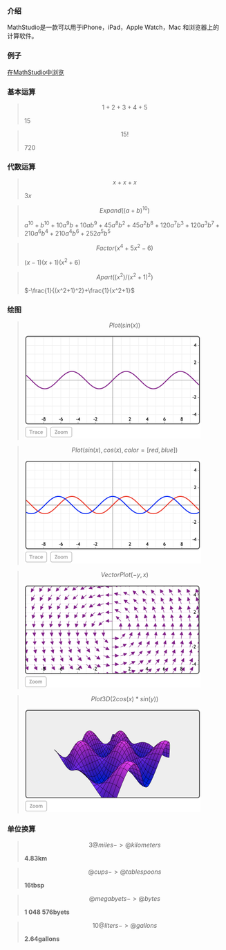 ### 介绍
MathStudio是一款可以用于iPhone，iPad，Apple Watch，Mac 和浏览器上的计算软件。

### 例子
[在MathStudio中浏览](http://mathstud.io/?input[0]=MSsyKzMrNCs1&input[1]=NiE%3D&input[2]=eCt4K3g%3D&input[3]=RXhwYW5kKChhK2IpXjEwKQ%3D%3D&input[4]=RmFjdG9yKHheNCs1eF4yLTYp&input[5]=QXBhcnQoKHheMikvKHheMisxKV4yKQ%3D%3D&input[6]=UGxvdChzaW4oeCkp&input[7]=UGxvdChzaW4oeCksIGNvcyh4KSwgY29sb3I9W3JlZCxibHVlXSk%3D&input[8]=VmVjdG9yUGxvdCgteSwgeCk%3D&input[9]=UGxvdDNEKDJjb3MoeCkqc2luKHkpKQ%3D%3D&input[10]=M0BtaWxlcyAtPiBAa2lsb21ldGVycw%3D%3D&input[11]=QGN1cHMgLT4gQHRhYmxlc3Bvb25z&input[12]=QG1lZ2FieXRlcyAtPiBAYnl0ZXM%3D&input[13]=MTBAbGl0ZXJzIC0%2BIEBnYWxsb25z)

### 基本运算

> ```math
> 1 + 2 + 3 + 4 + 5
> ```
>
> $15$

> ```math
> 15!
> ```
>
> $720$

### 代数运算

> ```math
> x + x + x
> ```
>
> $3x$

> ```math
> Expand((a + b)^10)
> ```
>
> $a^{10}+b^{10}+10 a^{9} b+10 a b^{9}+45 a^{8} b^{2}+45 a^{2} b^{8}+120 a^{7} b^{3}+120 a^{3} b^{7}+210 a^{6} b^{4}+210 a^{4} b^{6}+252 a^{5} b^{5}$

> ```math
> Factor(x^4 + 5x^2 - 6)
> ```
>
> $(x-1)(x+1)(x^2+6)$

> ```math
> Apart((x^2) / (x^2 + 1)^2)
> ```
>
> $-\frac{1}{(x^2+1)^2}+\frac{1}{x^2+1}$

### 绘图

> ```math
> Plot(sin(x))
> ```
>
> <img src="../_media/TheBasics/Introduction/graphing_00.png" alt="graphing_00" style="zoom:50%;" />

> ```math
> Plot(sin(x), cos(x), color=[red, blue])
> ```
>
> <img src="../_media/TheBasics/Introduction/graphing_01.png" style="zoom:50%;" />

> ```math
> VectorPlot(-y, x)
> ```
>
> <img src="../_media/TheBasics/Introduction/graphing_02.png" alt="graphing_02" style="zoom:50%;" />

> ```math
> Plot3D(2cos(x) * sin(y))
> ```
>
> <img src="../_media/TheBasics/Introduction/graphing_03.png" alt="graphing_02" style="zoom:50%;" />

### 单位换算

> ```math
> 3@miles -> @kilometers
> ```
>
> **4.83km**

> ```math
> @cups -> @tablespoons
> ```
>
> **16tbsp**

> ```math
> @megabyets -> @bytes
> ```
>
> **1 048 576byets**

> ```math
> 10@liters -> @gallons
> ```
>
> **2.64gallons**